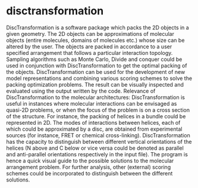 # disctransformation
DiscTransformation is a software package which packs the 2D objects in a given
geometry. The 2D objects can be approximations of molecular objects (entire
molecules, domains of molecules etc.) whose size can be altered by the user. The
objects are packed in accordance to a user specified arrangement that follows a
particular interaction topology. Sampling algorithms such as Monte Carlo, Divide and
conquer could be used in conjunction with DiscTransformation to get the optimal
packing of the objects. DiscTransformation can be used for the development of new
model representations and combining various scoring schemes to solve the packing
optimization problems. The result can be visually inspected and evaluated using the
output written by the code.
Relevance of DiscTransformation to the molecular architectures:
DiscTransformation is useful in instances where molecular interactions can be
envisaged as quasi-2D problems, or when the focus of the problem is on a cross section
of the structure. For instance, the packing of helices in a bundle could be represented
in 2D. The modes of interactions between helices, each of which could be
approximated by a disc, are obtained from experimental sources (for instance, FRET or
chemical cross-linking). DiscTransformation has the capacity to distinguish between
different vertical orientations of the helices (N above and C below or vice versa could
be denoted as parallel and anti-parallel orientations respectively in the input file). The
program is hence a quick visual guide to the possible solutions to the molecular
arrangement problem. For further analysis, other (external) scoring schemes could be
incorporated to distinguish between the different solutions.

